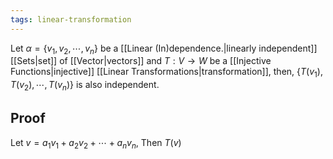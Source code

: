 ```yaml
---
tags: linear-transformation
---
```

Let $\alpha = \{v_{1},v_{2}, \cdots, v_{n}\}$ be a [[Linear (In)dependence.|linearly independent]] [[Sets|set]] of [[Vector|vectors]] and $T:V \rightarrow W$ be a [[Injective Functions|injective]] [[Linear Transformations|transformation]], then, $\{T(v_{1}), T(v_{2}), \cdots, T(v_{n})\}$ is also independent.
## Proof
Let $v = a_{1}v_{1} + a_{2}v_{2}+\cdots+a_{n}v_{n}$, Then $T(v)$
